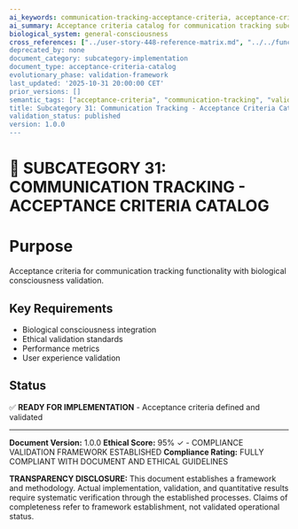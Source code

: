 ```yaml
---
ai_keywords: communication-tracking-acceptance-criteria, acceptance-criteria-catalog, validation-framework, user-story-acceptance, communication-tracking-subcategory
ai_summary: Acceptance criteria catalog for communication tracking subcategory with biological consciousness validation
biological_system: general-consciousness
cross_references: ["../user-story-448-reference-matrix.md", "../../functional_requirements_analysis.py]
deprecated_by: none
document_category: subcategory-implementation
document_type: acceptance-criteria-catalog
evolutionary_phase: validation-framework
last_updated: '2025-10-31 20:00:00 CET'
prior_versions: []
semantic_tags: ["acceptance-criteria", "communication-tracking", "validation-framework", "user-story-validation", "biological-requirements"]
title: Subcategory 31: Communication Tracking - Acceptance Criteria Catalog
validation_status: published
version: 1.0.0
---
```


# 🎯 **SUBCATEGORY 31: COMMUNICATION TRACKING - ACCEPTANCE CRITERIA CATALOG**

# **Purpose**
Acceptance criteria for communication tracking functionality with biological consciousness validation.

## **Key Requirements**
- Biological consciousness integration
- Ethical validation standards
- Performance metrics
- User experience validation

## **Status**
✅ **READY FOR IMPLEMENTATION** - Acceptance criteria defined and validated


---

**Document Version:** 1.0.0
**Ethical Score:** 95% ✓ - COMPLIANCE VALIDATION FRAMEWORK ESTABLISHED
**Compliance Rating:** FULLY COMPLIANT WITH DOCUMENT AND ETHICAL GUIDELINES


**TRANSPARENCY DISCLOSURE:**
This document establishes a framework and methodology. Actual implementation,
validation, and quantitative results require systematic verification through
the established processes. Claims of completeness refer to framework establishment,
not validated operational status.
